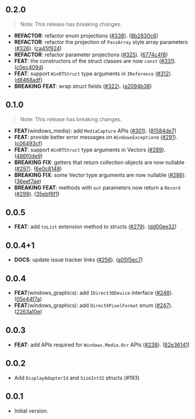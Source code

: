 ## 0.2.0

> Note: This release has breaking changes.

 - **REFACTOR**: refactor enum projections ([#338](https://github.com/dart-windows/dartwinrt/issues/338)). ([8b2830c6](https://github.com/dart-windows/dartwinrt/commit/8b2830c6c9ffcfe4e5ffe745d65820e33c08dc98))
 - **REFACTOR**: refactor the projection of `PassArray` style array parameters ([#326](https://github.com/dart-windows/dartwinrt/issues/326)). ([ca45f924](https://github.com/dart-windows/dartwinrt/commit/ca45f92440d371b65fbeaba5b36817c46d747b2f))
 - **REFACTOR**: refactor parameter projections ([#325](https://github.com/dart-windows/dartwinrt/issues/325)). ([6774c4f8](https://github.com/dart-windows/dartwinrt/commit/6774c4f8d1e79b886116d951bfe18718921f659d))
 - **FEAT**: the constructors of the struct classes are now `const` ([#331](https://github.com/dart-windows/dartwinrt/issues/331)). ([c0ec409d](https://github.com/dart-windows/dartwinrt/commit/c0ec409d973dd27601bbf3e09e900589043a495d))
 - **FEAT**: support `WinRTStruct` type arguments in `IReference` ([#312](https://github.com/dart-windows/dartwinrt/issues/312)). ([d8468adf](https://github.com/dart-windows/dartwinrt/commit/d8468adf7a373a7ebee48d8f43c7a2d2d87b77df))
 - **BREAKING** **FEAT**: wrap struct fields ([#322](https://github.com/dart-windows/dartwinrt/issues/322)). ([a2094b38](https://github.com/dart-windows/dartwinrt/commit/a2094b386af8660babd95435cb4328dff92d1b1c))

## 0.1.0

> Note: This release has breaking changes.

 - **FEAT**(windows_media): add `MediaCapture` APIs ([#301](https://github.com/dart-windows/dartwinrt/issues/301)). ([81584de7](https://github.com/dart-windows/dartwinrt/commit/81584de719d6c7e64bd3d591a1a219bccf17eb13))
 - **FEAT**: provide better error messages on `WindowsException`s ([#291](https://github.com/dart-windows/dartwinrt/issues/291)). ([c06493cf](https://github.com/dart-windows/dartwinrt/commit/c06493cf014927c87b5e9783196754280f7815ef))
 - **FEAT**: support `WinRTStruct` type arguments in Vectors ([#289](https://github.com/dart-windows/dartwinrt/issues/289)). ([486f0de9](https://github.com/dart-windows/dartwinrt/commit/486f0de9e71122e15fcb1fb2933dbc385f5c3718))
 - **BREAKING** **FIX**: getters that return collection objects are now nullable ([#297](https://github.com/dart-windows/dartwinrt/issues/297)). ([6e0c8148](https://github.com/dart-windows/dartwinrt/commit/6e0c8148bfc66fcdaee18c8a8c5a7623bc1154dd))
 - **BREAKING** **FIX**: some Vector type arguments are now nullable ([#286](https://github.com/dart-windows/dartwinrt/issues/286)). ([36eef7ae](https://github.com/dart-windows/dartwinrt/commit/36eef7ae3ca7321daecec59f60d071246c362f43))
 - **BREAKING** **FEAT**: methods with `out` parameters now return a `Record` ([#299](https://github.com/dart-windows/dartwinrt/issues/299)). ([35ebf6f1](https://github.com/dart-windows/dartwinrt/commit/35ebf6f123509e8710e699fc28652cb5bb09bd66))

## 0.0.5

 - **FEAT**: add `toList` extension method to structs ([#279](https://github.com/dart-windows/dartwinrt/issues/279)). ([dd00ee32](https://github.com/dart-windows/dartwinrt/commit/dd00ee32b03d10aa1dcf95805e821921c433a184))

## 0.0.4+1

 - **DOCS**: update issue tracker links ([#256](https://github.com/dart-windows/dartwinrt/issues/256)). ([a05f5ec7](https://github.com/dart-windows/dartwinrt/commit/a05f5ec70f5e71773f04d7021e1a84d932ca0c21))

## 0.0.4

 - **FEAT**(windows_graphics): add `IDirect3DDevice` interface ([#248](https://github.com/dart-windows/dartwinrt/issues/248)). ([05e44f7a](https://github.com/dart-windows/dartwinrt/commit/05e44f7ab42bc98d4b1cd7ef69f293b33adce152))
 - **FEAT**(windows_graphics): add `DirectXPixelFormat` enum ([#247](https://github.com/dart-windows/dartwinrt/issues/247)). ([2263a10e](https://github.com/dart-windows/dartwinrt/commit/2263a10e713dd63eedd02f5801075e1783b78379))

## 0.0.3

 - **FEAT**: add APIs required for `Windows.Media.Ocr` APIs ([#238](https://github.com/dart-windows/dartwinrt/issues/238)). ([82e36141](https://github.com/dart-windows/dartwinrt/commit/82e361415f8839ea7b8f9e927f2a21d02e0bab09))

## 0.0.2

- Add `DisplayAdapterId` and `SizeInt32` structs (#193)

## 0.0.1

- Initial version.

